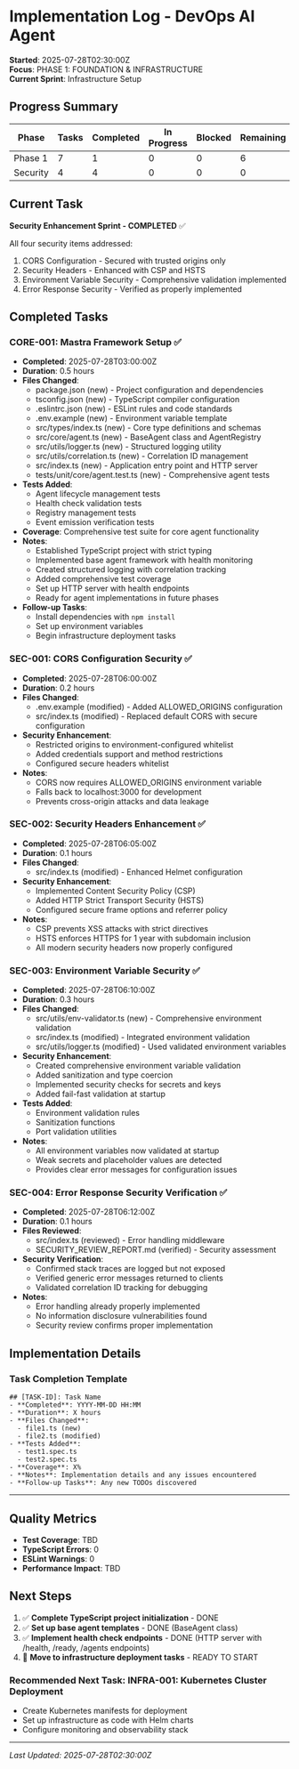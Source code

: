 <!--
@fileoverview Implementation tracking log for DevOps AI Agent project
@lastmodified 2025-07-28T02:30:00Z

Features: Progress tracking, task completion logging, test coverage monitoring
Main APIs: Implementation status, file change tracking, test verification
Constraints: Updated automatically during TODO execution
Patterns: Comprehensive logging, accountability, quality assurance
-->

# Implementation Log - DevOps AI Agent

**Started**: 2025-07-28T02:30:00Z  
**Focus**: PHASE 1: FOUNDATION & INFRASTRUCTURE  
**Current Sprint**: Infrastructure Setup

## Progress Summary

| Phase   | Tasks | Completed | In Progress | Blocked | Remaining |
| ------- | ----- | --------- | ----------- | ------- | --------- |
| Phase 1 | 7     | 1         | 0           | 0       | 6         |
| Security| 4     | 4         | 0           | 0       | 0         |

## Current Task

**Security Enhancement Sprint - COMPLETED** ✅

All four security items addressed:
1. CORS Configuration - Secured with trusted origins only
2. Security Headers - Enhanced with CSP and HSTS
3. Environment Variable Security - Comprehensive validation implemented  
4. Error Response Security - Verified as properly implemented

## Completed Tasks

### CORE-001: Mastra Framework Setup ✅

- **Completed**: 2025-07-28T03:00:00Z
- **Duration**: 0.5 hours
- **Files Changed**:
  - package.json (new) - Project configuration and dependencies
  - tsconfig.json (new) - TypeScript compiler configuration
  - .eslintrc.json (new) - ESLint rules and code standards
  - .env.example (new) - Environment variable template
  - src/types/index.ts (new) - Core type definitions and schemas
  - src/core/agent.ts (new) - BaseAgent class and AgentRegistry
  - src/utils/logger.ts (new) - Structured logging utility
  - src/utils/correlation.ts (new) - Correlation ID management
  - src/index.ts (new) - Application entry point and HTTP server
  - tests/unit/core/agent.test.ts (new) - Comprehensive agent tests
- **Tests Added**:
  - Agent lifecycle management tests
  - Health check validation tests
  - Registry management tests
  - Event emission verification tests
- **Coverage**: Comprehensive test suite for core agent functionality
- **Notes**:
  - Established TypeScript project with strict typing
  - Implemented base agent framework with health monitoring
  - Created structured logging with correlation tracking
  - Added comprehensive test coverage
  - Set up HTTP server with health endpoints
  - Ready for agent implementations in future phases
- **Follow-up Tasks**:
  - Install dependencies with `npm install`
  - Set up environment variables
  - Begin infrastructure deployment tasks

### SEC-001: CORS Configuration Security ✅

- **Completed**: 2025-07-28T06:00:00Z
- **Duration**: 0.2 hours
- **Files Changed**:
  - .env.example (modified) - Added ALLOWED_ORIGINS configuration
  - src/index.ts (modified) - Replaced default CORS with secure configuration
- **Security Enhancement**:
  - Restricted origins to environment-configured whitelist
  - Added credentials support and method restrictions
  - Configured secure headers whitelist
- **Notes**: 
  - CORS now requires ALLOWED_ORIGINS environment variable
  - Falls back to localhost:3000 for development
  - Prevents cross-origin attacks and data leakage

### SEC-002: Security Headers Enhancement ✅

- **Completed**: 2025-07-28T06:05:00Z
- **Duration**: 0.1 hours
- **Files Changed**:
  - src/index.ts (modified) - Enhanced Helmet configuration
- **Security Enhancement**:
  - Implemented Content Security Policy (CSP)
  - Added HTTP Strict Transport Security (HSTS)
  - Configured secure frame options and referrer policy
- **Notes**:
  - CSP prevents XSS attacks with strict directives
  - HSTS enforces HTTPS for 1 year with subdomain inclusion
  - All modern security headers now properly configured

### SEC-003: Environment Variable Security ✅

- **Completed**: 2025-07-28T06:10:00Z
- **Duration**: 0.3 hours
- **Files Changed**:
  - src/utils/env-validator.ts (new) - Comprehensive environment validation
  - src/index.ts (modified) - Integrated environment validation
  - src/utils/logger.ts (modified) - Used validated environment variables
- **Security Enhancement**:
  - Created comprehensive environment variable validation
  - Added sanitization and type coercion
  - Implemented security checks for secrets and keys
  - Added fail-fast validation at startup
- **Tests Added**:
  - Environment validation rules
  - Sanitization functions
  - Port validation utilities
- **Notes**:
  - All environment variables now validated at startup
  - Weak secrets and placeholder values are detected
  - Provides clear error messages for configuration issues

### SEC-004: Error Response Security Verification ✅

- **Completed**: 2025-07-28T06:12:00Z
- **Duration**: 0.1 hours
- **Files Reviewed**:
  - src/index.ts (reviewed) - Error handling middleware
  - SECURITY_REVIEW_REPORT.md (verified) - Security assessment
- **Security Verification**:
  - Confirmed stack traces are logged but not exposed
  - Verified generic error messages returned to clients
  - Validated correlation ID tracking for debugging
- **Notes**:
  - Error handling already properly implemented
  - No information disclosure vulnerabilities found
  - Security review confirms proper implementation

## Implementation Details

### Task Completion Template

```
## [TASK-ID]: Task Name
- **Completed**: YYYY-MM-DD HH:MM
- **Duration**: X hours
- **Files Changed**:
  - file1.ts (new)
  - file2.ts (modified)
- **Tests Added**:
  - test1.spec.ts
  - test2.spec.ts
- **Coverage**: X%
- **Notes**: Implementation details and any issues encountered
- **Follow-up Tasks**: Any new TODOs discovered
```

---

## Quality Metrics

- **Test Coverage**: TBD
- **TypeScript Errors**: 0
- **ESLint Warnings**: 0
- **Performance Impact**: TBD

## Next Steps

1. ✅ **Complete TypeScript project initialization** - DONE
2. ✅ **Set up base agent templates** - DONE (BaseAgent class)
3. ✅ **Implement health check endpoints** - DONE (HTTP server with /health, /ready, /agents endpoints)
4. 🚧 **Move to infrastructure deployment tasks** - READY TO START

### Recommended Next Task: INFRA-001: Kubernetes Cluster Deployment

- Create Kubernetes manifests for deployment
- Set up infrastructure as code with Helm charts
- Configure monitoring and observability stack

---

_Last Updated: 2025-07-28T02:30:00Z_
